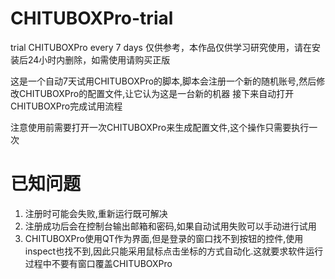 # CHITUBOXPro-trial

trial CHITUBOXPro every 7 days
仅供参考，本作品仅供学习研究使用，请在安装后24小时内删除，如需使用请购买正版 

这是一个自动7天试用CHITUBOXPro的脚本,脚本会注册一个新的随机账号,然后修改CHITUBOXPro的配置文件,让它认为这是一台新的机器
接下来自动打开CHITUBOXPro完成试用流程

注意使用前需要打开一次CHITUBOXPro来生成配置文件,这个操作只需要执行一次

# 已知问题

1. 注册时可能会失败,重新运行既可解决
2. 注册成功后会在控制台输出邮箱和密码,如果自动试用失败可以手动进行试用
3. CHITUBOXPro使用QT作为界面,但是登录的窗口找不到按钮的控件,使用inspect也找不到,因此只能采用鼠标点击坐标的方式自动化.这就要求软件运行过程中不要有窗口覆盖CHITUBOXPro
